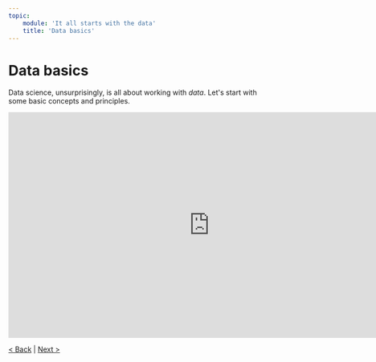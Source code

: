 ```yaml
---
topic:
    module: 'It all starts with the data'
    title: 'Data basics'
---
```


# Data basics

Data science, unsurprisingly, is all about working with *data*. Let's start with some basic concepts and principles.

<iframe width="800" height="450" src="https://www.youtube.com/embed/zYjKub_o9SQ" title="Data basics" frameborder="0" allow="accelerometer; autoplay; clipboard-write; encrypted-media; gyroscope; picture-in-picture" allowfullscreen></iframe>

[< Back](./01-02-data-scientists.md) | [Next >](02-02-sort-filter-data.md)